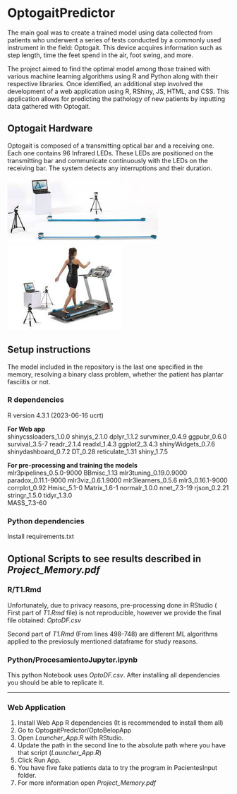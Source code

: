 # OptogaitPredictor
The main goal was to create a trained model using data collected from patients who underwent a series of tests conducted by a commonly used instrument in the field: Optogait. This device acquires information such as step length, time the feet spend in the air, foot swing, and more.

The project aimed to find the optimal model among those trained with various machine learning algorithms using R and Python along with their respective libraries. Once identified, an additional step involved the development of a web application using R, RShiny, JS, HTML, and CSS. This application allows for predicting the pathology of new patients by inputting data gathered with Optogait.

## Optogait Hardware
Optogait is composed of a transmitting optical bar and a receiving one. Each one contains 96 Infrared LEDs. These LEDs are positioned on the transmitting bar and communicate continuously with the LEDs on the receiving bar. The system detects any interruptions and their duration.

![Panels](Images/paneles.jpg)
![Using example](Images/cinta.jpg)

## Setup instructions
The model included in the repository is the last one specified in the memory, resolving a binary class problem, whether the patient has plantar fasciitis or not.

### R dependencies
R version 4.3.1 (2023-06-16 ucrt)

**For Web app**   
shinycssloaders_1.0.0
shinyjs_2.1.0
dplyr_1.1.2
survminer_0.4.9
ggpubr_0.6.0         
survival_3.5-7
readr_2.1.4
readxl_1.4.3
ggplot2_3.4.3
shinyWidgets_0.7.6   
shinydashboard_0.7.2
DT_0.28
reticulate_1.31
shiny_1.7.5


**For pre-processing and training the models**  
mlr3pipelines_0.5.0-9000
BBmisc_1.13
mlr3tuning_0.19.0.9000
paradox_0.11.1-9000
mlr3viz_0.6.1.9000
mlr3learners_0.5.6
mlr3_0.16.1-9000
corrplot_0.92
Hmisc_5.1-0
Matrix_1.6-1
normalr_1.0.0 
nnet_7.3-19
rjson_0.2.21
stringr_1.5.0
tidyr_1.3.0             
MASS_7.3-60


### Python dependencies
Install requirements.txt

## Optional Scripts to see results described in *Project_Memory.pdf* 
### R/T1.Rmd
Unfortunately, due to privacy reasons, pre-processing done in RStudio ( First part of *T1.Rmd* file) is not reproducible, however we provide the final file obtained: *OptoDF.csv*

Second part of *T1.Rmd* (From lines 498-748) are different ML algorithms applied to the previosuly mentioned dataframe for study reasons.

### Python/ProcesamientoJupyter.ipynb
This python Notebook uses *OptoDF.csv*. After installing all dependencies you should be able to replicate it.

--------------

### Web Application
1. Install Web App R dependencies (It is recommended to install them all)
2. Go to OptogaitPredictor/OptoBelopApp
3. Open *Launcher_App.R* with RStudio.
4. Update the path in the second line to the absolute path where you have that script (*Launcher_App.R*)
5. Click Run App.
6. You have five fake patients data to try the program in PacientesInput folder.
7. For more information open *Project_Memory.pdf*

